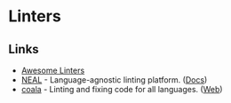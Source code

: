# Linters

## Links

* [Awesome Linters](https://github.com/caramelomartins/awesome-linters)
* [NEAL](https://github.com/uber/NEAL) - Language-agnostic linting platform. \([Docs](https://uber.github.io/NEAL/)\)
* [coala](https://github.com/coala/coala) - Linting and fixing code for all languages. \([Web](https://coala.io/)\)

